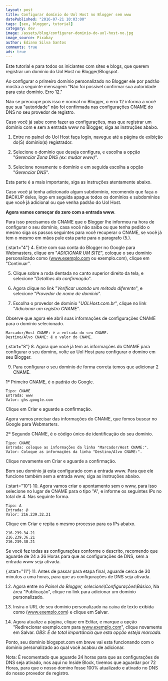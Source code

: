 ```yaml
---
layout: post
title: Configurar domínio do Uol Host no Blogger sem www
datePublished: "2016-07-21 10:03:00"
tags: [seo, blogger, tutorial]
category: dev
image: /assets/blog/configurar-dominio-do-uol-host-no.jpg
image_source: Pixabay
author: Ediano Silva Santos
comments: true
ads: true
---
```


Este tutorial e para todos os iniciantes com sites e blogs, que querem registrar um domínio do Uol Host no Blogger/Blogspot.

Ao configurar o primeiro domínio personalizado no Blogger ele por padrão mostra a seguinte mensagem "Não foi possível confirmar sua autoridade para este domínio. Erro 12."

Não se preocupe pois isso e normal no Blogger, o erro 12 informa a você que sua "autoridade" não foi confirmada nas configurações CNAME do DNS no seu provedor de registro.

Caso você já sabe como fazer as configurações, mas que registrar um domínio com e sem a entrada www no Blogger, siga as instruções abaixo.

1. Entre no painel do Uol Host faça login, navegue até a página de exibição do(S) domínio(s) registrador.

2. Selecione o domínio que deseja configura, e escolha a opção "*Gerenciar Zona DNS (ex: mudar www)*".

3. Selecione novamente o domínio e em seguida escolha a opção "*Gerenciar DNS*".

Esta parte é a mais importante, siga as instruções atentamente abaixo.

Caso você já tenha adicionado algum subdomínio, recomendo que faça o BACKUP deles, logo em seguida apague todos os domínios e subdomínios que você já adicional ou que venha padrão do Uol Host.

**Agora vamos começar do zero com a entrada www**.

Para isso precisamos do CNAME que o Blogger lhe informou na hora de configurar o seu domínio, casa você não saiba ou que tenha pedido o mesmo siga os passos seguintes  para você recuperar o CNAME, se você já tem o mesmo em mãos pule esta parte para o paragrafo (5.).

{:start="4"}
4. Entre com sua conta do Blogger no Google para Webmasters, clique em "*ADICIONAR UM SITE*", coloque o seu domínio personalizado como (www.exemplo.com ou exemplo.com), clique em "Continuar".

5. Clique sobre a roda dentada no canto superior direito da tela, e selecione "*Detalhes da confirmação*".

6. Agora clique no link "*Verificar usando um método diferente*", e selecione "*Provedor de nome de domínio*".

7. Escolha o provedor de domínio "*UOLHost.com.br*", clique no link "*Adicionar um registro CNAME*".

Observe que agora ele abril suas informações de configurações CNAME para o domínio selecionado.

```
Marcador/Host CNAME: é a entrada do seu CNAME.
Destino/Alvo CNAME: é o valor do CNAME.
```

{:start="8"}
8. Agora que você já tem as informações do CNAME para configurar o seu domino, volte ao Uol Host para configurar o domino em seu Blogger.

9. Para configurar o seu domínio de forma correta temos que adicionar 2 CNAME.

1º Primeiro CNAME, é o padrão do Google.

```
Tipo: CNAME
Entrada: www
Valor: ghs.google.com
```

Clique em Criar e aguarde a confirmação.

Agora vamos precisar das informações do CNAME, que fomos buscar no Google para Webmarters.

2º Segundo CNAME, é o código único de identificação do seu domínio.

```
Tipo: CNAME
Entrada: coloque as informações da linha "Marcador/Host CNAME:".
Valor: Coloque as informações da linha "Destino/Alvo CNAME:".
```

Clique novamente em Criar e aguarde a confirmação.

Bom seu domínio já esta configurado com a entrada www. Para que ele funcione também sem a entrada www, siga as instruções abaixo.

{:start="10"}
10. Agora vamos criar o apontamento sem o www, para isso selecione no lugar de CNAME  para o tipo "A", e informe os seguintes IPs no total de 4. Nas seguinte forma.

```
Tipo: A
Entrada: @
Valor: 216.239.32.21
```

Clique em Criar e repita o mesmo processo para os IPs abaixo.

```
216.239.34.21
216.239.36.21
216.239.38.21
```

Se você fez todas as configurações conforme o descrito, recomendo que aguarde de 24 a 36 Horas para que as configurações de DNS, sem a entrada www seja ativada.

{:start="11"}
11. Antes de passar para etapa final, aguarde cerca de 30 minutos a uma horas, para que as configurações de DNS seja ativada.

12. Agora entre no *Painel do Blogger, selecione\Configurações\Básico*, Na área "Publicação", clique no link para adicionar um domínio personalizado.

13. Insira o URL de seu domínio personalizado na caixa de texto exibida como (www.exemplo.com) e clique em Salvar.

14. Agora atualize a página, clique em Editar, e marque a opção "Redirecionar exemplo.com para www.exemplo.com", clique novamente em Salvar. *OBS: É  de total importância que esta opção esteja marcada*.

Ponto, seu domínio blogspot.com em breve vai esta funcionando com o domínio personalizado ao qual você acabou de adicionar.

Nota: É recomentado que aguarde 24 horas para que as configurações de DNS seja ativado, nos aqui no Inside Block, tivemos que aguardar por 72 Horas, para que o nosso domino fosse 100% atualizado e ativado no DNS do nosso provedor de registro.